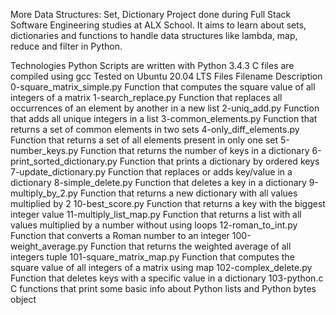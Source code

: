 More Data Structures: Set, Dictionary
Project done during Full Stack Software Engineering studies at ALX School. It aims to learn about sets, dictionaries and functions to handle data structures like lambda, map, reduce and filter in Python.

Technologies
Python Scripts are written with Python 3.4.3
C files are compiled using gcc
Tested on Ubuntu 20.04 LTS
Files
Filename	Description
0-square_matrix_simple.py	Function that computes the square value of all integers of a matrix
1-search_replace.py		Function that replaces all occurrences of an element by another in a new list
2-uniq_add.py			Function that adds all unique integers in a list
3-common_elements.py		Function that returns a set of common elements in two sets
4-only_diff_elements.py		Function that returns a set of all elements present in only one set
5-number_keys.py		Function that returns the number of keys in a dictionary
6-print_sorted_dictionary.py	Function that prints a dictionary by ordered keys
7-update_dictionary.py		Function that replaces or adds key/value in a dictionary
8-simple_delete.py		Function that deletes a key in a dictionary
9-multiply_by_2.py		Function that returns a new dictionary with all values multiplied by 2
10-best_score.py		Function that returns a key with the biggest integer value
11-multiply_list_map.py		Function that returns a list with all values multiplied by a number without using loops
12-roman_to_int.py		Function that converts a Roman number to an integer
100-weight_average.py		Function that returns the weighted average of all integers tuple
101-square_matrix_map.py	Function that computes the square value of all integers of a matrix using map
102-complex_delete.py		Function that deletes keys with a specific value in a dictionary
103-python.c			C functions that print some basic info about Python lists and Python bytes object